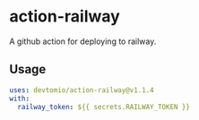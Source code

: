 # action-railway

A github action for deploying to railway.

## Usage

```yml
uses: devtomio/action-railway@v1.1.4
with:
  railway_token: ${{ secrets.RAILWAY_TOKEN }}
```
